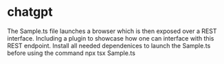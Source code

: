 # chatgpt
The Sample.ts file launches a browser which is then exposed over a REST interface. Including a plugin to showcase how one can interface with this REST endpoint.
Install all needed dependenices to launch the Sample.ts before using the command npx tsx Sample.ts
